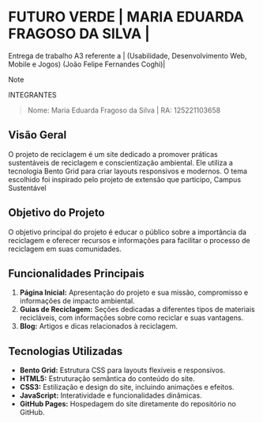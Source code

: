 # FUTURO VERDE | MARIA EDUARDA FRAGOSO DA SILVA |
Entrega de trabalho A3 referente a | (Usabilidade, Desenvolvimento Web, Mobile e Jogos) (João Felipe Fernandes Coghi)|
> [!NOTE]
>INTEGRANTES

> Nome: Maria Eduarda Fragoso da Silva | RA: 125221103658 <BR>

## Visão Geral

O projeto de reciclagem é um site dedicado a promover práticas sustentáveis ​​de reciclagem e conscientização ambiental. Ele utiliza a tecnologia Bento Grid para criar layouts responsivos e modernos. O tema escolhido foi inspirado pelo projeto de extensão que participo, Campus Sustentável

## Objetivo do Projeto

O objetivo principal do projeto é educar o público sobre a importância da reciclagem e oferecer recursos e informações para facilitar o processo de reciclagem em suas comunidades.

## Funcionalidades Principais

1. **Página Inicial:** Apresentação do projeto e sua missão, compromisso e informações de impacto ambiental.
2. **Guias de Reciclagem:** Seções dedicadas a diferentes tipos de materiais recicláveis, com informações sobre como reciclar e suas vantagens.
3. **Blog:** Artigos e dicas relacionados à reciclagem.

## Tecnologias Utilizadas

- **Bento Grid:** Estrutura CSS para layouts flexíveis e responsivos.
- **HTML5:** Estruturação semântica do conteúdo do site.
- **CSS3:** Estilização e design do site, incluindo animações e efeitos.
- **JavaScript:** Interatividade e funcionalidades dinâmicas.
- **GitHub Pages:** Hospedagem do site diretamente do repositório no GitHub.
